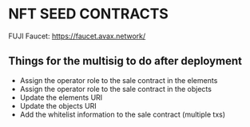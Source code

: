 # NFT SEED CONTRACTS

FUJI Faucet: https://faucet.avax.network/

## Things for the multisig to do after deployment
- Assign the operator role to the sale contract in the elements
- Assign the operator role to the sale contract in the objects
- Update the elements URI
- Update the objects URI
- Add the whitelist information to the sale contract (multiple txs)
